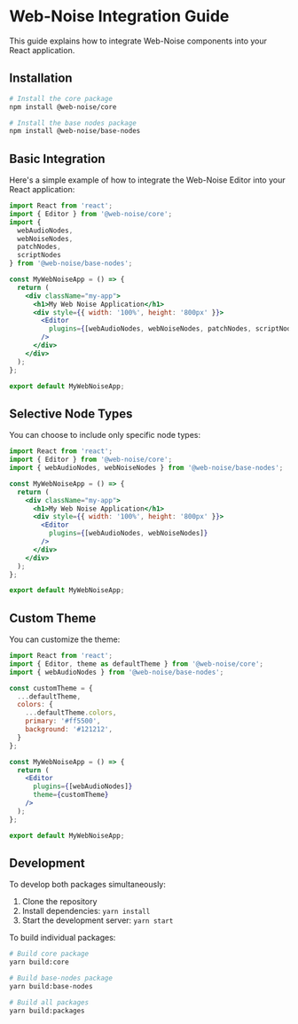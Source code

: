 # Web-Noise Integration Guide

This guide explains how to integrate Web-Noise components into your React application.

## Installation

```bash
# Install the core package
npm install @web-noise/core

# Install the base nodes package
npm install @web-noise/base-nodes
```

## Basic Integration

Here's a simple example of how to integrate the Web-Noise Editor into your React application:

```jsx
import React from 'react';
import { Editor } from '@web-noise/core';
import { 
  webAudioNodes, 
  webNoiseNodes, 
  patchNodes, 
  scriptNodes 
} from '@web-noise/base-nodes';

const MyWebNoiseApp = () => {
  return (
    <div className="my-app">
      <h1>My Web Noise Application</h1>
      <div style={{ width: '100%', height: '800px' }}>
        <Editor 
          plugins={[webAudioNodes, webNoiseNodes, patchNodes, scriptNodes]} 
        />
      </div>
    </div>
  );
};

export default MyWebNoiseApp;
```

## Selective Node Types

You can choose to include only specific node types:

```jsx
import React from 'react';
import { Editor } from '@web-noise/core';
import { webAudioNodes, webNoiseNodes } from '@web-noise/base-nodes';

const MyWebNoiseApp = () => {
  return (
    <div className="my-app">
      <h1>My Web Noise Application</h1>
      <div style={{ width: '100%', height: '800px' }}>
        <Editor 
          plugins={[webAudioNodes, webNoiseNodes]} 
        />
      </div>
    </div>
  );
};

export default MyWebNoiseApp;
```

## Custom Theme

You can customize the theme:

```jsx
import React from 'react';
import { Editor, theme as defaultTheme } from '@web-noise/core';
import { webAudioNodes } from '@web-noise/base-nodes';

const customTheme = {
  ...defaultTheme,
  colors: {
    ...defaultTheme.colors,
    primary: '#ff5500',
    background: '#121212',
  }
};

const MyWebNoiseApp = () => {
  return (
    <Editor 
      plugins={[webAudioNodes]} 
      theme={customTheme}
    />
  );
};

export default MyWebNoiseApp;
```

## Development

To develop both packages simultaneously:

1. Clone the repository
2. Install dependencies: `yarn install`
3. Start the development server: `yarn start`

To build individual packages:

```bash
# Build core package
yarn build:core

# Build base-nodes package
yarn build:base-nodes

# Build all packages
yarn build:packages
```